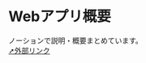 # Webアプリ概要
ノーションで説明・概要まとめています。<br>
[➚外部リンク](https://giddy-blinker-194.notion.site/Web-1819e3f985b880c0bd26f400b3b97d2d?pvs=74)
